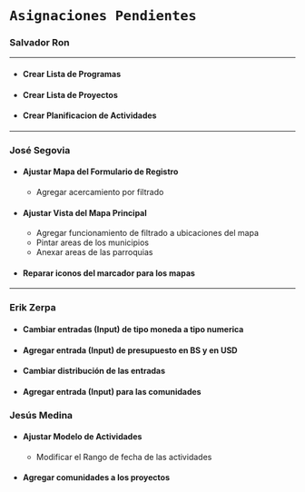 # `Asignaciones Pendientes `

### Salvador Ron

---

- #### Crear Lista de Programas
- #### Crear Lista de Proyectos
- #### Crear Planificacion de Actividades

---

### José Segovia

- #### Ajustar Mapa del Formulario de Registro
    - Agregar acercamiento por filtrado
- #### Ajustar Vista del Mapa Principal
    - Agregar funcionamiento de filtrado a ubicaciones del mapa
    - Pintar areas de los municipios
    - Anexar areas de las parroquias
- #### Reparar iconos del marcador para los mapas

---
### Erik Zerpa

- #### Cambiar entradas (Input) de tipo moneda a tipo numerica
- #### Agregar entrada (Input) de presupuesto en BS y en USD
- #### Cambiar distribución de las entradas
- #### Agregar entrada (Input) para las comunidades

### Jesús Medina

- #### Ajustar Modelo de Actividades
    - Modificar el Rango de fecha de las actividades
- #### Agregar comunidades a los proyectos